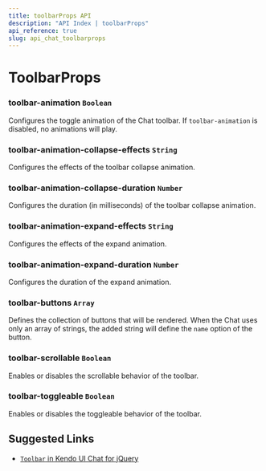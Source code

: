 ```yaml
---
title: toolbarProps API
description: "API Index | toolbarProps"
api_reference: true
slug: api_chat_toolbarprops
---
```


# ToolbarProps

### toolbar-animation `Boolean`

Configures the toggle animation of the Chat toolbar. If `toolbar-animation` is disabled, no animations will play.

### toolbar-animation-collapse-effects `String`

Configures the effects of the toolbar collapse animation.

### toolbar-animation-collapse-duration `Number`

Configures the duration (in milliseconds) of the toolbar collapse animation.

### toolbar-animation-expand-effects `String`

Configures the effects of the expand animation.

### toolbar-animation-expand-duration `Number`

Configures the duration of the expand animation.

### toolbar-buttons `Array`

Defines the collection of buttons that will be rendered. When the Chat uses only an array of strings, the added string will define the `name` option of the button.

### toolbar-scrollable `Boolean`

Enables or disables the scrollable behavior of the toolbar.

### toolbar-toggleable `Boolean`

Enables or disables the toggleable behavior of the toolbar.

## Suggested Links

* [`Toolbar` in Kendo UI Chat for jQuery](https://docs.telerik.com/kendo-ui/api/javascript/ui/chat/configuration/toolbar)
